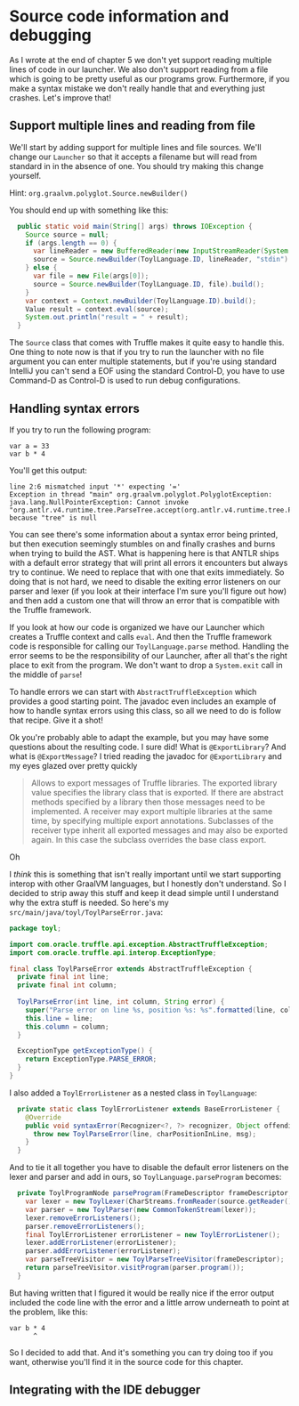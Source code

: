 # Source code information and debugging

As I wrote at the end of chapter 5 we don't yet support reading
multiple lines of code in our launcher. We also don't support reading
from a file which is going to be pretty useful as our programs
grow. Furthermore, if you make a syntax mistake we don't really handle
that and everything just crashes. Let's improve that!

## Support multiple lines and reading from file

We'll start by adding support for multiple lines and file
sources. We'll change our `Launcher` so that it accepts a filename but
will read from standard in in the absence of one. You should try
making this change yourself.

Hint: `org.graalvm.polyglot.Source.newBuilder()`

You should end up with something like this:

```java
  public static void main(String[] args) throws IOException {
    Source source = null;
    if (args.length == 0) {
      var lineReader = new BufferedReader(new InputStreamReader(System.in));
      source = Source.newBuilder(ToylLanguage.ID, lineReader, "stdin").build();
    } else {
      var file = new File(args[0]);
      source = Source.newBuilder(ToylLanguage.ID, file).build();
    }
    var context = Context.newBuilder(ToylLanguage.ID).build();
    Value result = context.eval(source);
    System.out.println("result = " + result);
  }
```

The `Source` class that comes with Truffle makes it quite easy to
handle this. One thing to note now is that if you try to run the
launcher with no file argument you can enter multiple statements, but
if you're using standard IntelliJ you can't send a EOF using the
standard Control-D, you have to use Command-D as Control-D is used to
run debug configurations.

## Handling syntax errors

If you try to run the following program:

```
var a = 33
var b * 4
```

You'll get this output:

```
line 2:6 mismatched input '*' expecting '='
Exception in thread "main" org.graalvm.polyglot.PolyglotException: java.lang.NullPointerException: Cannot invoke "org.antlr.v4.runtime.tree.ParseTree.accept(org.antlr.v4.runtime.tree.ParseTreeVisitor)" because "tree" is null
```

You can see there's some information about a syntax error being
printed, but then execution seemingly stumbles on and finally crashes
and burns when trying to build the AST. What is happening here is that
ANTLR ships with a default error strategy that will print all errors
it encounters but always try to continue. We need to replace that with
one that exits immediately. So doing that is not hard, we need to
disable the exiting error listeners on our parser and lexer (if you
look at their interface I'm sure you'll figure out how) and then add a
custom one that will throw an error that is compatible with the
Truffle framework.

If you look at how our code is organized we have our Launcher which
creates a Truffle context and calls `eval`. And then the Truffle
framework code is responsible for calling our `ToylLanguage.parse`
method. Handling the error seems to be the responsibility of our
Launcher, after all that's the right place to exit from the
program. We don't want to drop a `System.exit` call in the middle of
`parse`!

To handle errors we can start with `AbstractTruffleException` which
provides a good starting point. The javadoc even includes an example
of how to handle syntax errors using this class, so all we need to do
is follow that recipe. Give it a shot!

Ok you're probably able to adapt the example, but you may have some
questions about the resulting code. I sure did! What is
`@ExportLibrary`? And what is `@ExportMessage`? I tried reading the
javadoc for `@ExportLibrary` and my eyes glazed over pretty quickly

> Allows to export messages of Truffle libraries. The exported library
> value specifies the library class that is exported. If there are
> abstract methods specified by a library then those messages need to
> be implemented. A receiver may export multiple libraries at the same
> time, by specifying multiple export annotations. Subclasses of the
> receiver type inherit all exported messages and may also be exported
> again. In this case the subclass overrides the base class export.

Oh

I *think* this is something that isn't really important until we start
supporting interop with other GraalVM languages, but I honestly don't
understand. So I decided to strip away this stuff and keep it dead
simple until I understand why the extra stuff is needed. So here's my
`src/main/java/toyl/ToylParseError.java`:

```java
package toyl;

import com.oracle.truffle.api.exception.AbstractTruffleException;
import com.oracle.truffle.api.interop.ExceptionType;

final class ToylParseError extends AbstractTruffleException {
  private final int line;
  private final int column;
  
  ToylParseError(int line, int column, String error) {
    super("Parse error on line %s, position %s: %s".formatted(line, column, error));
    this.line = line;
    this.column = column;
  }

  ExceptionType getExceptionType() {
    return ExceptionType.PARSE_ERROR;
  }
}
```

I also added a `ToylErrorListener` as a nested class in `ToylLanguage`:

```java
  private static class ToylErrorListener extends BaseErrorListener {
    @Override
    public void syntaxError(Recognizer<?, ?> recognizer, Object offendingSymbol, int line, int charPositionInLine, String msg, RecognitionException e) {
      throw new ToylParseError(line, charPositionInLine, msg);
    }
  }
```

And to tie it all together you have to disable the default error
listeners on the lexer and parser and add in ours, so
`ToylLanguage.parseProgram` becomes:

```java
  private ToylProgramNode parseProgram(FrameDescriptor frameDescriptor, Source source) throws IOException {
    var lexer = new ToylLexer(CharStreams.fromReader(source.getReader()));
    var parser = new ToylParser(new CommonTokenStream(lexer));
    lexer.removeErrorListeners();
    parser.removeErrorListeners();
    final ToylErrorListener errorListener = new ToylErrorListener();
    lexer.addErrorListener(errorListener);
    parser.addErrorListener(errorListener);
    var parseTreeVisitor = new ToylParseTreeVisitor(frameDescriptor);
    return parseTreeVisitor.visitProgram(parser.program());
  }
```

But having written that I figured it would be really nice if the error
output included the code line with the error and a little arrow
underneath to point at the problem, like this:

```
var b * 4
      ^
```

So I decided to add that. And it's something you can try doing too if
you want, otherwise you'll find it in the source code for this chapter.

## Integrating with the IDE debugger

